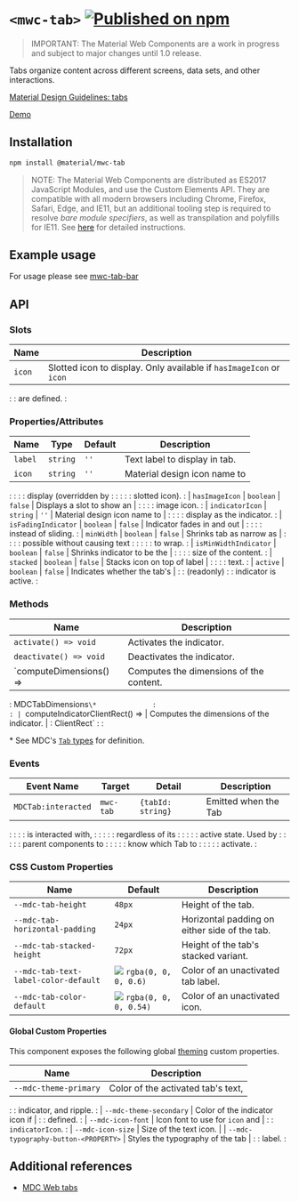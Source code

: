 # `<mwc-tab>` [![Published on npm](https://img.shields.io/npm/v/@material/mwc-tab.svg)](https://www.npmjs.com/package/@material/mwc-tab)
> IMPORTANT: The Material Web Components are a work in progress and subject to
> major changes until 1.0 release.

Tabs organize content across different screens, data sets, and other
interactions.

[Material Design Guidelines: tabs](https://material.io/components/tabs/)

[Demo](https://material-components.github.io/material-web/demos/tabs/)

## Installation

```sh
npm install @material/mwc-tab
```

> NOTE: The Material Web Components are distributed as ES2017 JavaScript
> Modules, and use the Custom Elements API. They are compatible with all modern
> browsers including Chrome, Firefox, Safari, Edge, and IE11, but an additional
> tooling step is required to resolve *bare module specifiers*, as well as
> transpilation and polyfills for IE11. See
> [here](https://github.com/material-components/material-components-web-components#quick-start)
> for detailed instructions.

## Example usage

For usage please see
[mwc-tab-bar](https://github.com/material-components/material-components-web-components/tree/master/packages/tab-bar)

## API

### Slots

| Name   | Description                                                         |
| ------ | ------------------------------------------------------------------- |
| `icon` | Slotted icon to display. Only available if `hasImageIcon` or `icon` |
:        : are defined.                                                        :

### Properties/Attributes

| Name                  | Type       | Default | Description                   |
| --------------------- | ---------- | ------- | ----------------------------- |
| `label`               | `string`   | `''`    | Text label to display in tab. |
| `icon`                | `string`   | `''`    | Material design icon name to  |
:                       :            :         : display (overridden by        :
:                       :            :         : slotted icon).                :
| `hasImageIcon`        | `boolean`  | `false` | Displays a slot to show an    |
:                       :            :         : image icon.                   :
| `indicatorIcon`       | `string`   | `''`    | Material design icon name to  |
:                       :            :         : display as the indicator.     :
| `isFadingIndicator`   | `boolean`  | `false` | Indicator fades in and out    |
:                       :            :         : instead of sliding.           :
| `minWidth`            | `boolean`  | `false` | Shrinks tab as narrow as      |
:                       :            :         : possible without causing text :
:                       :            :         : to wrap.                      :
| `isMinWidthIndicator` | `boolean`  | `false` | Shrinks indicator to be the   |
:                       :            :         : size of the content.          :
| `stacked`             | `boolean`  | `false` | Stacks icon on top of label   |
:                       :            :         : text.                         :
| `active`              | `boolean`  | `false` | Indicates whether the tab's   |
:                       : (readonly) :         : indicator is active.          :

### Methods

| Name                             | Description                               |
| -------------------------------- | ----------------------------------------- |
| `activate() => void`             | Activates the indicator.                  |
| `deactivate() => void`           | Deactivates the indicator.                |
| `computeDimensions() =>          | Computes the dimensions of the content.   |
: MDCTabDimensions`\*              :                                           :
| `computeIndicatorClientRect() => | Computes the dimensions of the indicator. |
: ClientRect`                      :                                           :

\* See MDC's
[`Tab` types](https://github.com/material-components/material-components-web/blob/master/packages/mdc-tab/types.ts#L29)
for definition.

### Events

| Event Name          | Target    | Detail            | Description           |
| ------------------- | --------- | ----------------- | --------------------- |
| `MDCTab:interacted` | `mwc-tab` | `{tabId: string}` | Emitted when the Tab  |
:                     :           :                   : is interacted with,   :
:                     :           :                   : regardless of its     :
:                     :           :                   : active state. Used by :
:                     :           :                   : parent components to  :
:                     :           :                   : know which Tab to     :
:                     :           :                   : activate.             :

### CSS Custom Properties

Name                                 | Default                                                  | Description
------------------------------------ | -------------------------------------------------------- | -----------
`--mdc-tab-height`                   | `48px`                                                   | Height of the tab.
`--mdc-tab-horizontal-padding`       | `24px`                                                   | Horizontal padding on either side of the tab.
`--mdc-tab-stacked-height`           | `72px`                                                   | Height of the tab's stacked variant.
`--mdc-tab-text-label-color-default` | ![](images/color_0,0,0,60.png) `rgba(0, 0, 0, 0.6)`  | Color of an unactivated tab label.
`--mdc-tab-color-default`            | ![](images/color_0,0,0,54.png) `rgba(0, 0, 0, 0.54)` | Color of an unactivated icon.

#### Global Custom Properties

This component exposes the following global
[theming](https://github.com/material-components/material-components-web-components/blob/master/docs/theming.md)
custom properties.

| Name                                 | Description                        |
| ------------------------------------ | ---------------------------------- |
| `--mdc-theme-primary`                | Color of the activated tab's text, |
:                                      : indicator, and ripple.             :
| `--mdc-theme-secondary`              | Color of the indicator icon if     |
:                                      : defined.                           :
| `--mdc-icon-font`                    | Icon font to use for `icon` and    |
:                                      : `indicatorIcon`.                   :
| `--mdc-icon-size`                    | Size of the text icon.             |
| `--mdc-typography-button-<PROPERTY>` | Styles the typography of the tab   |
:                                      : label.                             :

## Additional references

-   [MDC Web tabs](https://material.io/components/tabs/)
